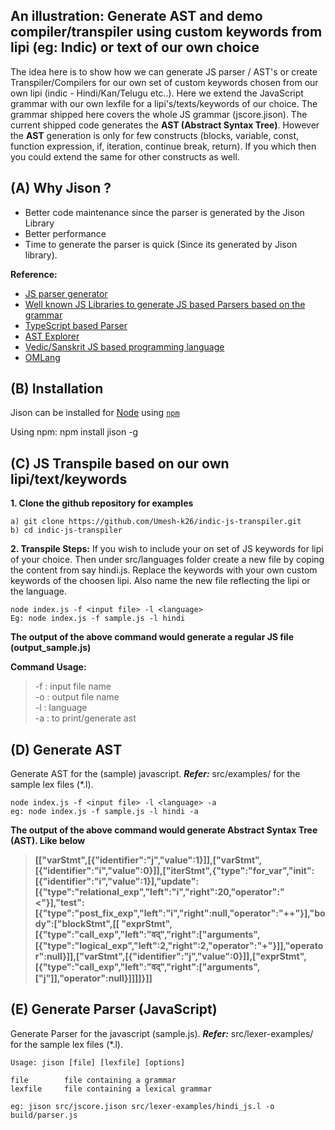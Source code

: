 ## An illustration: Generate AST and demo compiler/transpiler using custom keywords from lipi (eg: Indic) or text of our own choice

The idea here is to show how we can generate JS parser / AST's or create Transpiler/Compilers for our own set of custom keywords chosen from our own lipi (indic - Hindi/Kan/Telugu etc..). Here we extend the JavaScript grammar with our own lexfile for a lipi's/texts/keywords of our choice. The grammar shipped here covers the whole JS grammar (jscore.jison). The current shipped code generates the **AST (Abstract Syntax Tree)**. However the **AST** generation is only for few constructs (blocks, variable, const, function expression, if, iteration, continue break, return). If you which then you could extend the same for other constructs as well.


(A) Why Jison ?
--------------------
- Better code maintenance since the parser is generated by the Jison Library
- Better performance
- Time to generate the parser is quick (Since its generated by Jison library).

**Reference:**

- [JS parser generator](https://github.com/zaach/jison)
- [Well known JS Libraries to generate JS based Parsers based on the grammar](https://tomassetti.me/parsing-in-javascript/)
- [TypeScript based Parser](https://github.com/basarat/demo-compiler)
- [AST Explorer](https://astexplorer.net/)
- [Vedic/Sanskrit JS based programming language](https://vedic-lang.github.io/)
- [OMLang](https://omlang.com/)


(B) Installation
------------------
Jison can be installed for [Node](http://nodejs.org) using [`npm`](http://github.com/isaacs/npm/)

Using npm:
npm install jison -g

(C) JS Transpile based on our own lipi/text/keywords
-----------------------
 **1. Clone the github repository for examples**
```
a) git clone https://github.com/Umesh-k26/indic-js-transpiler.git
b) cd indic-js-transpiler
```
**2. Transpile Steps:**
If you wish to include your on set of JS keywords for lipi of your choice. Then under src/languages folder create a new file by coping the content from say hindi.js. Replace the keywords with your own custom keywords of the choosen lipi. Also name the new file reflecting the lipi or the language.
```
node index.js -f <input file> -l <language>
Eg: node index.js -f sample.js -l hindi
```
**The output of the above command would generate a regular JS file (output_sample.js)**

**Command Usage:**
> -f : input file name <br/>
> -o : output file name <br/>
> -l : language <br/>
> -a : to print/generate ast<br/>

(D) Generate AST
-----------------------
 Generate AST for the (sample) javascript. ***Refer:*** src/examples/ for the sample lex files (*.l).
```
node index.js -f <input file> -l <language> -a
eg: node index.js -f sample.js -l hindi -a
```
**The output of the above command would generate Abstract Syntax Tree (AST). Like below**

> **[["varStmt",[{"identifier":"j","value":1}]],["varStmt",[{"identifier":"i","value":0}]],["iterStmt",{"type":"for_var","init":[{"identifier":"i","value":1}],"update":[{"type":"relational_exp","left":"i","right":20,"operator":"<"}],"test":[{"type":"post_fix_exp","left":"i","right":null,"operator":"++"}],"body":["blockStmt",[[
"exprStmt",[{"type":"call_exp","left":"वद्","right":["arguments",[{"type":"logical_exp","left":2,"right":2,"operator":"+"}]],"operator":null}]],["varStmt",[{"identifier":"j","value":0}]],["exprStmt",[{"type":"call_exp","left":"वद्","right":["arguments",["j"]],"operator":null}]]]]}]]**

(E) Generate Parser (JavaScript)
-----------------------------------
 Generate Parser for the javascript (sample.js). ***Refer:*** src/lexer-examples/ for the sample lex files (*.l).
```
Usage: jison [file] [lexfile] [options]

file        file containing a grammar
lexfile     file containing a lexical grammar

eg: jison src/jscore.jison src/lexer-examples/hindi_js.l -o build/parser.js
```